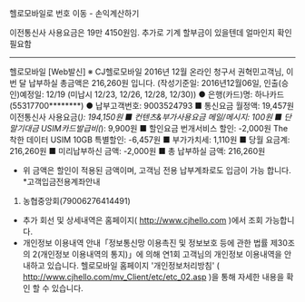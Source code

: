 헬로모바일로 번호 이동 - 손익계산하기

이전통신사 사용요금은 19만 4150원임.
추가로 기계 할부금이 있을텐데 얼마인지 확인 필요함

----
헬로모바일
[Web발신]
※ CJ헬로모바일 2016년 12월 온라인 청구서
권혁민고객님, 이번 달 납부하실 총금액은 216,260원 입니다.
(작성기준일: 2016년12월06일, 인출(승인)예정일: 12/19 (미납시 12/23, 12/26, 12/28, 12/30))
● 은행(카드)명: 하나카드(55317700********)
● 납부고객번호: 9003524793
■ 통신요금
   월정액: 19,457원
   이전통신사 사용요금(*): 194,150원
■ 컨텐츠&부가사용요금
   메일/메시지: 100원
■ 단말기대금
   USIM카드발급비(*): 9,900원
■ 할인요금
   번개서비스 할인: -2,000원
   The 착한 데이터 USIM 10GB 특별할인: -6,457원
■ 부가가치세: 1,110원
■ 당월 요금계: 216,260원
■ 미리납부하신 금액: -2,000원
■ 총 납부하실 금액: 216,260원
* 위 금액은 할인이 적용된 금액이며, 고객님 전용 납부계좌로도 입금이 가능 합니다.
*고객입금전용계좌안내
1) 농협중앙회(79006276414491)
* 추가 회선 및 상세내역은 홈페이지( http://www.cjhello.com )에서 조회 가능합니다.
* 개인정보 이용내역 안내「정보통신망 이용촉진 및 정보보호 등에 관한 법률 제30조의 2(개인정보 이용내역의 통지)」에 의해 연1회 고객님의 개인정보 이용내역을 안내하고 있습니다.
헬로모바일 홈페이지 '개인정보처리방침' ( http://www.cjhello.com/mv_Client/etc/etc_02.asp )을 통해 자세한 내용을 확인 할 수 있습니다.
